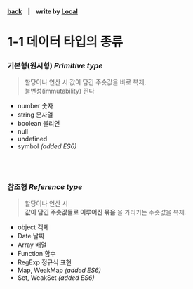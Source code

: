 <p>

#### [back](../../../README.md) &nbsp;&nbsp; | &nbsp;&nbsp; write by [Local](https://github.com/blocallee)

</p>

# 1-1 데이터 타입의 종류

### 기본형(원시형) _Primitive type_

> 할당이나 연산 시 값이 담긴 주솟값을 바로 복제, <br> 불변성(immutability) 띈다

- number 숫자
- string 문자열
- boolean 불리언
- null
- undefined
- symbol _(added ES6)_

<br>
<br>

### 참조형 _Reference type_

> 할당이나 연산 시 <br> **값이 담긴 주솟값들로 이루어진 묶음** 을 가리키는 주솟값을 복제.

- object 객체
- Date 날짜
- Array 배열
- Function 함수
- RegExp 정규식 표현
- Map, WeakMap _(added ES6)_
- Set, WeakSet _(added ES6)_
